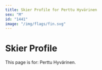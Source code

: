 ```yaml
---
title: Skier Profile for Perttu Hyvärinen
sex: "M"
id: "1441"
image: "/img/flags/fin.svg" 
---
```


# Skier Profile

This page is for: Perttu Hyvärinen.
    